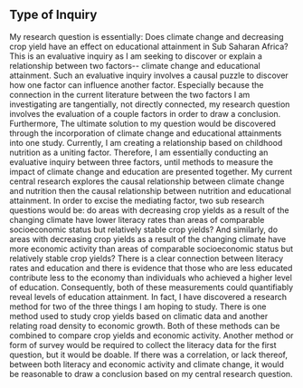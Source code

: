 ## Type of Inquiry ##


My research question is essentially: Does climate change and decreasing crop yield have an effect on educational attainment in Sub Saharan Africa? This is an evaluative inquiry as I am seeking to discover or explain a relationship between two factors-- climate change and educational attainment. Such an evaluative inquiry involves a causal puzzle to discover how one factor can influence another factor. Especially because the connection in the current literature between the two factors I am investigating are tangentially, not directly connected, my research question involves the evaluation of a couple factors in order to draw a conclusion. Furthermore, The ultimate solution to my question would be discovered through the incorporation of climate change and educational attainments into one study. Currently, I am creating a relationship based on childhood nutrition as a uniting factor. Therefore, I am essentially conducting an evaluative inquiry between three factors, until methods to measure the impact of climate change and education are presented together. My current central research explores the causal relationship between climate change and nutrition then the causal relationship between nutrition and educational attainment. In order to excise the mediating factor, two sub research questions would be: do areas with decreasing crop yields as a result of the changing climate have lower literacy rates than areas of comparable socioeconomic status but relatively stable crop yields? And similarly, do areas with decreasing crop yields as a result of the changing climate have more economic activity than areas of comparable socioeconomic status but relatively stable crop yields? There is a clear connection between literacy rates and education and there is evidence that those who are less educated contribute less to the economy than individuals who achieved a higher level of education. Consequently, both of these measurements could quantifiably reveal levels of education attainment. In fact, I have discovered a research method for two of the three things I am hoping to study. There is one method used to study crop yields based on climatic data and another relating road density to economic growth. Both of these methods can be combined to compare crop yields and economic activity. Another method or form of survey would be required to collect the literacy data for the first question, but it would be doable. If there was a correlation, or lack thereof, between both literacy and economic activity and climate change, it would be reasonable to draw a conclusion based on my central research question.
